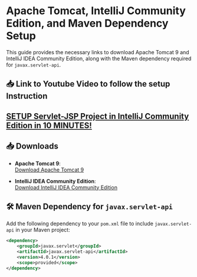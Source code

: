# Apache Tomcat, IntelliJ Community Edition, and Maven Dependency Setup

This guide provides the necessary links to download Apache Tomcat 9 and IntelliJ IDEA Community Edition, along with the Maven dependency required for `javax.servlet-api`.
## 📥 Link to Youtube Video to follow the setup Instruction
 
  [SETUP Servlet-JSP Project in IntelliJ Community Edition in 10 MINUTES!](https://youtu.be/dTo8gFu90jI)
- 
## 📥 Downloads

- **Apache Tomcat 9**:  
  [Download Apache Tomcat 9](https://tomcat.apache.org/download-90.cgi)

- **IntelliJ IDEA Community Edition**:  
  [Download IntelliJ IDEA Community Edition](https://www.jetbrains.com/idea/download/#section=windows)

## 🛠️ Maven Dependency for `javax.servlet-api`

Add the following dependency to your `pom.xml` file to include `javax.servlet-api` in your Maven project:

```xml
<dependency>
    <groupId>javax.servlet</groupId>
    <artifactId>javax.servlet-api</artifactId>
    <version>4.0.1</version>
    <scope>provided</scope>
</dependency>
